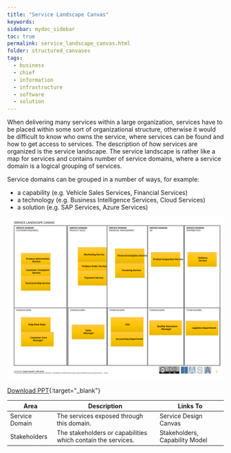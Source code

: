 ```yaml
---
title: "Service Landscape Canvas"
keywords: 
sidebar: mydoc_sidebar
toc: true
permalink: service_landscape_canvas.html
folder: structured_canvases
tags: 
  - business
  - chief
  - information
  - infrastructure
  - software
  - solution
---
```


When delivering many services within a large organization, services have to be placed within some sort of organizational structure, otherwise it would be difficult to know who owns the service, where services can be found and how to get access to services. The description of how services are organized is the service landscape. The service landscape is rather like a map for services and contains number of service domains, where a service domain is a logical grouping of services. 

Service domains can be grouped in a number of ways, for example:

-   a capability (e.g. Vehicle Sales Services, Financial Services)
-   a technology (e.g. Business Intelligence Services, Cloud Services)
-   a solution (e.g. SAP Services, Azure Services)

![image001](media/service_landscape_canvas001.svg)

[Download PPT](media/ppt/service_landscape_canvas.ppt){:target="_blank"}

| Area | Description | Links To |
| --- | --- | --- |
| Service Domain | The services exposed through this domain. | Service Design Canvas |
| Stakeholders | The stakeholders or capabilities which contain the services. | Stakeholders, Capability Model |